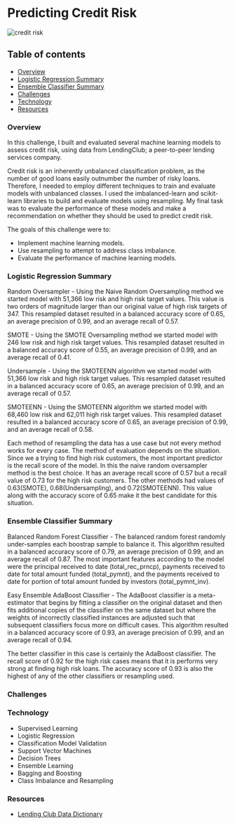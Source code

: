 # Predicting Credit Risk

![credit risk](https://upload.wikimedia.org/wikipedia/commons/thumb/4/4f/Credit-cards.jpg/330px-Credit-cards.jpg)


## Table of contents
* [Overview](#overview)
* [Logistic Regression Summary](#logistic-regression-summary)
* [Ensemble Classifier Summary](#ensemble-classifier-summary)
* [Challenges](#challenges)
* [Technology](#technology)
* [Resources](#resources)

### Overview
In this challenge, I built and evaluated several machine learning models to assess credit risk, using data from LendingClub; a peer-to-peer lending services company.

Credit risk is an inherently unbalanced classification problem, as the number of good loans easily outnumber the number of risky loans. Therefore, I needed to employ different techniques to train and evaluate models with unbalanced classes. I used the imbalanced-learn and scikit-learn libraries to build and evaluate models using resampling. My final task was to evaluate the performance of these models and make a recommendation on whether they should be used to predict credit risk.

The goals of this challenge were to:
* Implement machine learning models.
* Use resampling to attempt to address class imbalance.
* Evaluate the performance of machine learning models.


### Logistic Regression Summary

Random Oversampler - Using the Naive Random Oversampling method we started model with 51,366 low risk and high risk target values. This value is two orders of magnitude larger than our original value of high risk targets of 347. This resampled dataset resulted in a balanced accuracy score of 0.65, an average precision of 0.99, and an average recall of 0.57.

SMOTE - Using the SMOTE Oversampling method we started model with 246 low risk and high risk target values. This resampled dataset resulted in a balanced accuracy score of 0.55, an average precision of 0.99, and an average recall of 0.41.

Undersample - Using the SMOTEENN algorithm we started model with 51,366 low risk and high risk target values. This resampled dataset resulted in a balanced accuracy score of 0.65, an average precision of 0.99, and an average recall of 0.57.

SMOTEENN - Using the SMOTEENN algorithm we started model with 68,460 low risk and 62,011 high risk target values. This resampled dataset resulted in a balanced accuracy score of 0.65, an average precision of 0.99, and an average recall of 0.58.


Each method of resampling the data has a use case but not every method works for every case. The method of evaluation depends on the situation. Since we a trying to find high risk customers, the most important predictor is the recall score of the model. In this the naive random oversampler method is the best choice. It has an average recall score of 0.57 but a recall value of 0.73 for the high risk customers. The other methods had values of 0.63(SMOTE), 0.68(Undersampling), and 0.72(SMOTEENN). This value along with the accuracy score of 0.65 make it the best candidate for this situation.


### Ensemble Classifier Summary

Balanced Random Forest Classifier - The balanced random forest randomly under-samples each boostrap sample to balance it. This algorithm resulted in a balanced accuracy score of 0.79, an average precision of 0.99, and an average recall of 0.87. The most important features according to the model were the principal received to date (total_rec_prncp), payments received to date for total amount funded (total_pymnt), and the payments received to date for portion of total amount funded by investors (total_pymnt_inv).

Easy Ensemble AdaBoost Classifier - The AdaBoost classifier is a meta-estimator that begins by fitting a classifier on the original dataset and then fits additional copies of the classifier on the same dataset but where the weights of incorrectly classified instances are adjusted such that subsequent classifiers focus more on difficult cases. This algorithm resulted in a balanced accuracy score of 0.93, an average precision of 0.99, and an average recall of 0.94.

The better classifier in this case is certainly the AdaBoost classifier. The recall score of 0.92 for the high risk cases means that it is performs very strong at finding high risk loans. The accuracy score of 0.93 is also the highest of any of the other classifiers or resampling used.



### Challenges


### Technology
* Supervised Learning
* Logistic Regression
* Classification Model Validation
* Support Vector Machines
* Decision Trees
* Ensemble Learning
* Bagging and Boosting
* Class Imbalance and Resampling



### Resources
* [Lending Club Data Dictionary](https://resources.lendingclub.com/LCDataDictionary.xlsx)
